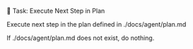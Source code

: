 📝 Task: Execute Next Step in Plan

Execute next step in the plan defined in ./docs/agent/plan.md

If ./docs/agent/plan.md does not exist, do nothing.